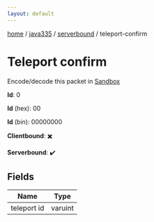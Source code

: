 ```yaml
---
layout: default
---
```


[home](/)  /  [java335](/protocol/java335)  /  [serverbound](/protocol/java335/serverbound)  /  teleport-confirm

# Teleport confirm

Encode/decode this packet in [Sandbox](../../../sandbox/java335#Serverbound.TeleportConfirm)

**Id**: 0

**Id** (hex): 00

**Id** (bin): 00000000

**Clientbound**: ✖️

**Serverbound**: ✔️

## Fields

Name | Type
---|---
teleport id | varuint
